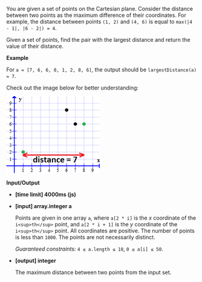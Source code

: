 ﻿You are given a set of points on the Cartesian plane. Consider the distance between two points as the maximum difference of their coordinates. For example, the distance between points `(1, 2)` and `(4, 6)` is equal to `max(|4 - 1|, |6 - 2|) = 4`.

Given a set of points, find the pair with the largest distance and return the value of their distance.

**Example**

For `a = [7, 6, 6, 8, 1, 2, 8, 6]`, the output should be
`largestDistance(a) = 7`.

Check out the image below for better understanding:

![](images/example.png)

**Input/Output**

*   **[time limit] 4000ms (js)**

*   **[input] array.integer a**

    Points are given in one array `a`, where `a[2 * i]` is the _x_ coordinate of the `i<sup>th</sup>` point, and `a[2 * i + 1]` is the _y_ coordinate of the `i<sup>th</sup>` point. All coordinates are positive. The number of points is less than `1000`. The points are not necessarily distinct.

    _Guaranteed constraints:_
    `4 ≤ a.length ≤ 10`,
    `0 ≤ a[i] ≤ 50`.

*   **[output] integer**

    The maximum distance between two points from the input set.